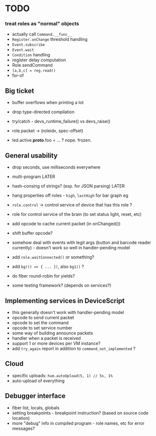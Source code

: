# TODO

### treat roles as "normal" objects
* actually call `Command.__func__`
* `Register.onChange` threshold handling
* `Event.subscribe`
* `Event.wait`
* `Condition` handling
* register delay computation
* Role.sendCommand
* `[a,b,c] = reg.read()`
* for-of

## Big ticket
* buffer overflows when printing a lot
* drop type-directed compilation
* try/catch - devs_runtime_failure() vs devs_raise()

* role.packet -> (roleidx, spec-offset)
* led.active.__proto__.foo = ... ? nope. frozen.

## General usability

* drop seconds, use milliseconds everywhere
* multi-program LATER
* hash-consing of strings? (esp. for JSON parsing) LATER

* hang properties off roles - `high`, `lastHigh` for bar graph eg
* `role.control` -> control service of device that has this role ?
* role for control service of the brain (to set status light, reset, etc)
* add opcode to cache current packet (in onChanged())
* shift buffer opcode?
* somehow deal with events with legit args (button and barcode reader currently) - doesn't work so well in handler-pending model
* add `role.waitConnected()` or something?
* add `bg(() => { ... })`, also `bg1()` ?
* do fiber round-robin for yields?
* some testing framework? (depends on services?)

## Implementing services in DeviceScript

* this generally doesn't work with handler-pending model
* opcode to send current packet
* opcode to set the command
* opcode to set service number
* some way of building announce packets
* handler when a packet is received
* support 1 or more devices per VM instance?
* add `try_again` report in addition to `command_not_implemented` ?

## Cloud

* specific uploads: `hum.autoUpload(5, 1) // 5s, 1%`
* auto-upload of everything

## Debugger interface

* fiber list, locals, globals
* setting breakpoints - breakpoint instruction? (based on source code location)
* more "debug" info in compiled program - role names, etc for error messages?

